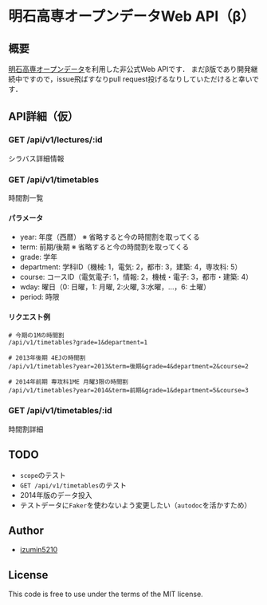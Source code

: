 # 明石高専オープンデータWeb API（β）

## 概要

[明石高専オープンデータ](http://www.akashi.ac.jp/guide/opendata)を利用した非公式Web APIです．
まだβ版であり開発継続中ですので，issue飛ばすなりpull request投げるなりしていただけると幸いです．

## API詳細（仮）
### GET /api/v1/lectures/:id

シラバス詳細情報

### GET /api/v1/timetables

時間割一覧

#### パラメータ

- year: 年度（西暦） ※ 省略すると今の時間割を取ってくる
- term: 前期/後期 ※ 省略すると今の時間割を取ってくる
- grade: 学年
- department: 学科ID（機械: 1，電気: 2，都市: 3，建築: 4，専攻科: 5）
- course: コースID（電気電子: 1，情報: 2，機械・電子: 3，都市・建築: 4）
- wday: 曜日（0: 日曜，1: 月曜, 2:火曜, 3:水曜，…，6: 土曜）
- period: 時限

#### リクエスト例

```
# 今期の1Mの時間割
/api/v1/timetables?grade=1&department=1

# 2013年後期 4EJの時間割
/api/v1/timetables?year=2013&term=後期&grade=4&department=2&course=2

# 2014年前期 専攻科1ME 月曜3限の時間割
/api/v1/timetables?year=2014&term=前期&grade=1&department=5&course=3
```

### GET /api/v1/timetables/:id

時間割詳細

## TODO

- `scope`のテスト
- `GET /api/v1/timetables`のテスト
- 2014年版のデータ投入
- テストデータに`Faker`を使わないよう変更したい（`autodoc`を活かすため）

## Author

- [izumin5210](//twitter.com/izumin5210)

## License

This code is free to use under the terms of the MIT license.
